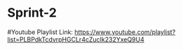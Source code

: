# Sprint-2
#Youtube Playlist Link: https://www.youtube.com/playlist?list=PLBPdkTcdvrpHGCLr4cZucIk232YxeQ9U4
